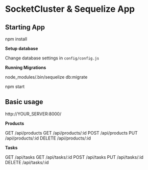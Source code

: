 SocketCluster & Sequelize App
======

## Starting App

npm install

**Setup database**

Change database settings in `config/config.js`

**Running Migrations**

node_modules/.bin/sequelize db:migrate

npm start

## Basic usage

http://YOUR_SERVER:8000/

**Products**

GET /api/products
GET /api/products/:id
POST /api/products
PUT /api/products/:id
DELETE /api/products/:id

**Tasks**

GET /api/tasks
GET /api/tasks/:id
POST /api/tasks
PUT /api/tasks/:id
DELETE /api/tasks/:id